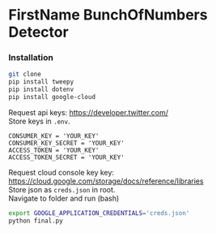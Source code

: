 # FirstName BunchOfNumbers Detector

### Installation

```bash
git clone
pip install tweepy
pip install dotenv
pip install google-cloud
```

Request api keys: https://developer.twitter.com/ \
Store keys in `.env`.

```env
CONSUMER_KEY = 'YOUR_KEY'
CONSUMER_KEY_SECRET = 'YOUR_KEY'
ACCESS_TOKEN = 'YOUR_KEY'
ACCESS_TOKEN_SECRET = 'YOUR_KEY'
```

Request cloud console key key: https://cloud.google.com/storage/docs/reference/libraries \
Store json as `creds.json` in root. \
Navigate to folder and run (bash)

```bash
export GOOGLE_APPLICATION_CREDENTIALS='creds.json'
python final.py
```
